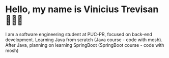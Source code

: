 # Hello, my name is Vinicius Trevisan 🙋🏻‍♂️ 

I am a software engineering student at PUC-PR, focused on back-end development.
Learning Java from scratch (Java course - code with mosh). 
After Java, planning on learning SpringBoot (SpringBoot course - code with mosh)
